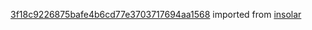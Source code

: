 [3f18c9226875bafe4b6cd77e3703717694aa1568](https://github.com/insolar/insolar/commit/3f18c9226875bafe4b6cd77e3703717694aa1568) imported from [insolar](https://github.com/insolar/insolar)

